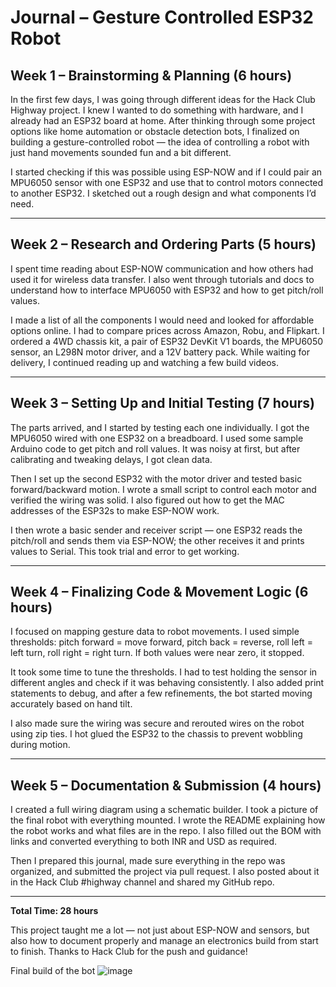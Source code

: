 # Journal – Gesture Controlled ESP32 Robot

## Week 1 – Brainstorming & Planning (6 hours)

In the first few days, I was going through different ideas for the Hack Club Highway project. I knew I wanted to do something with hardware, and I already had an ESP32 board at home. After thinking through some project options like home automation or obstacle detection bots, I finalized on building a gesture-controlled robot — the idea of controlling a robot with just hand movements sounded fun and a bit different.

I started checking if this was possible using ESP-NOW and if I could pair an MPU6050 sensor with one ESP32 and use that to control motors connected to another ESP32. I sketched out a rough design and what components I’d need.

---

## Week 2 – Research and Ordering Parts (5 hours)

I spent time reading about ESP-NOW communication and how others had used it for wireless data transfer. I also went through tutorials and docs to understand how to interface MPU6050 with ESP32 and how to get pitch/roll values.

I made a list of all the components I would need and looked for affordable options online. I had to compare prices across Amazon, Robu, and Flipkart. I ordered a 4WD chassis kit, a pair of ESP32 DevKit V1 boards, the MPU6050 sensor, an L298N motor driver, and a 12V battery pack. While waiting for delivery, I continued reading up and watching a few build videos.

---

## Week 3 – Setting Up and Initial Testing (7 hours)

The parts arrived, and I started by testing each one individually. I got the MPU6050 wired with one ESP32 on a breadboard. I used some sample Arduino code to get pitch and roll values. It was noisy at first, but after calibrating and tweaking delays, I got clean data.

Then I set up the second ESP32 with the motor driver and tested basic forward/backward motion. I wrote a small script to control each motor and verified the wiring was solid. I also figured out how to get the MAC addresses of the ESP32s to make ESP-NOW work.

I then wrote a basic sender and receiver script — one ESP32 reads the pitch/roll and sends them via ESP-NOW; the other receives it and prints values to Serial. This took trial and error to get working.

---

## Week 4 – Finalizing Code & Movement Logic (6 hours)

I focused on mapping gesture data to robot movements. I used simple thresholds: pitch forward = move forward, pitch back = reverse, roll left = left turn, roll right = right turn. If both values were near zero, it stopped.

It took some time to tune the thresholds. I had to test holding the sensor in different angles and check if it was behaving consistently. I also added print statements to debug, and after a few refinements, the bot started moving accurately based on hand tilt.

I also made sure the wiring was secure and rerouted wires on the robot using zip ties. I hot glued the ESP32 to the chassis to prevent wobbling during motion.

---

## Week 5 – Documentation & Submission (4 hours)

I created a full wiring diagram using a schematic builder. I took a picture of the final robot with everything mounted. I wrote the README explaining how the robot works and what files are in the repo. I also filled out the BOM with links and converted everything to both INR and USD as required.

Then I prepared this journal, made sure everything in the repo was organized, and submitted the project via pull request. I also posted about it in the Hack Club #highway channel and shared my GitHub repo.

---

**Total Time: 28 hours**

This project taught me a lot — not just about ESP-NOW and sensors, but also how to document properly and manage an electronics build from start to finish. Thanks to Hack Club for the push and guidance!



Final build of the bot
![image](https://github.com/user-attachments/assets/5a6a33c0-3814-444a-9cf9-2060f27a072d)



